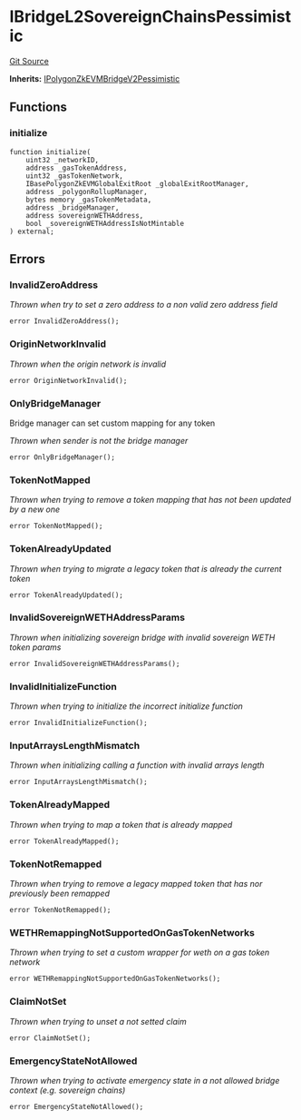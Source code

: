 # IBridgeL2SovereignChainsPessimistic
[Git Source](https://github.com/agglayer/agglayer-contracts/blob/856b421eef55a77f98f6fed45beb5ed8e3023c16/contracts/previousVersions/pessimistic/IBridgeL2SovereignChainsPessimistic.sol)

**Inherits:**
[IPolygonZkEVMBridgeV2Pessimistic](/contracts/previousVersions/pessimistic/IPolygonZkEVMBridgeV2Pessimistic.sol/interface.IPolygonZkEVMBridgeV2Pessimistic.md)


## Functions
### initialize


```solidity
function initialize(
    uint32 _networkID,
    address _gasTokenAddress,
    uint32 _gasTokenNetwork,
    IBasePolygonZkEVMGlobalExitRoot _globalExitRootManager,
    address _polygonRollupManager,
    bytes memory _gasTokenMetadata,
    address _bridgeManager,
    address sovereignWETHAddress,
    bool _sovereignWETHAddressIsNotMintable
) external;
```

## Errors
### InvalidZeroAddress
*Thrown when try to set a zero address to a non valid zero address field*


```solidity
error InvalidZeroAddress();
```

### OriginNetworkInvalid
*Thrown when the origin network is invalid*


```solidity
error OriginNetworkInvalid();
```

### OnlyBridgeManager
Bridge manager can set custom mapping for any token

*Thrown when sender is not the bridge manager*


```solidity
error OnlyBridgeManager();
```

### TokenNotMapped
*Thrown when trying to remove a token mapping that has not been updated by a new one*


```solidity
error TokenNotMapped();
```

### TokenAlreadyUpdated
*Thrown when trying to migrate a legacy token that is already the current token*


```solidity
error TokenAlreadyUpdated();
```

### InvalidSovereignWETHAddressParams
*Thrown when initializing sovereign bridge with invalid sovereign WETH token params*


```solidity
error InvalidSovereignWETHAddressParams();
```

### InvalidInitializeFunction
*Thrown when trying to initialize the incorrect initialize function*


```solidity
error InvalidInitializeFunction();
```

### InputArraysLengthMismatch
*Thrown when initializing calling a function with invalid arrays length*


```solidity
error InputArraysLengthMismatch();
```

### TokenAlreadyMapped
*Thrown when trying to map a token that is already mapped*


```solidity
error TokenAlreadyMapped();
```

### TokenNotRemapped
*Thrown when trying to remove a legacy mapped token that has nor previously been remapped*


```solidity
error TokenNotRemapped();
```

### WETHRemappingNotSupportedOnGasTokenNetworks
*Thrown when trying to set a custom wrapper for weth on a gas token network*


```solidity
error WETHRemappingNotSupportedOnGasTokenNetworks();
```

### ClaimNotSet
*Thrown when trying to unset a not setted claim*


```solidity
error ClaimNotSet();
```

### EmergencyStateNotAllowed
*Thrown when trying to activate emergency state in a not allowed bridge context (e.g. sovereign chains)*


```solidity
error EmergencyStateNotAllowed();
```

